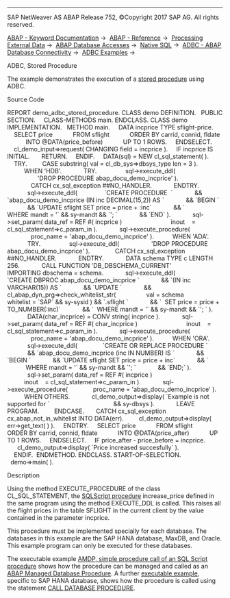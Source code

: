  

* * *

SAP NetWeaver AS ABAP Release 752, ©Copyright 2017 SAP AG. All rights reserved.

[ABAP - Keyword Documentation](javascript:call_link\('abenabap.htm'\)) →  [ABAP - Reference](javascript:call_link\('abenabap_reference.htm'\)) →  [Processing External Data](javascript:call_link\('abenabap_language_external_data.htm'\)) →  [ABAP Database Accesses](javascript:call_link\('abenabap_sql.htm'\)) →  [Native SQL](javascript:call_link\('abennative_sql.htm'\)) →  [ADBC - ABAP Database Connectivity](javascript:call_link\('abenadbc.htm'\)) →  [ADBC Examples](javascript:call_link\('abenadbc_abexas.htm'\)) → 

ADBC, Stored Procedure

The example demonstrates the execution of a [stored procedure](javascript:call_link\('abenadbc_procedure.htm'\)) using ADBC.

Source Code

REPORT demo\_adbc\_stored\_procedure.
CLASS demo DEFINITION.
  PUBLIC SECTION.
    CLASS-METHODS main.
ENDCLASS.
CLASS demo IMPLEMENTATION.
  METHOD main.
    DATA incprice TYPE sflight-price.
    SELECT price
           FROM sflight
           ORDER BY carrid, connid, fldate
           INTO @DATA(price\_before)
           UP TO 1 ROWS.
    ENDSELECT.
    cl\_demo\_input=>request( CHANGING field = incprice ).
    IF incprice IS INITIAL.
      RETURN.
    ENDIF.
    DATA(sql) = NEW cl\_sql\_statement( ).
    TRY.
        CASE substring( val = cl\_db\_sys=>dbsys\_type len = 3 ).
          WHEN 'HDB'.
            TRY.
                sql->execute\_ddl(
                  'DROP PROCEDURE abap\_docu\_demo\_incprice' ).
              CATCH cx\_sql\_exception ##NO\_HANDLER.
            ENDTRY.
            sql->execute\_ddl(
               \`CREATE PROCEDURE  \`
            && \`abap\_docu\_demo\_incprice (IN inc DECIMAL(15,2)) AS \`
            && \`BEGIN \`
            && \`UPDATE sflight SET price = price + :inc\`
            && \`               WHERE mandt = '\` && sy-mandt && \`'; \`
            && \`END\` ).
            sql->set\_param( data\_ref = REF #( incprice )
                            inout    = cl\_sql\_statement=>c\_param\_in ).
            sql->execute\_procedure(
              proc\_name = 'abap\_docu\_demo\_incprice' ).
          WHEN 'ADA'.
            TRY.
                sql->execute\_ddl(
                  'DROP PROCEDURE abap\_docu\_demo\_incprice' ).
              CATCH cx\_sql\_exception ##NO\_HANDLER.
            ENDTRY.
            DATA schema TYPE c LENGTH 256.
            CALL FUNCTION 'DB\_DBSCHEMA\_CURRENT'
                 IMPORTING dbschema = schema.
            sql->execute\_ddl(
               \`CREATE DBPROC abap\_docu\_demo\_incprice \`
            && \`(IN inc VARCHAR(15)) AS \`
            && \`UPDATE \`
            && cl\_abap\_dyn\_prg=>check\_whitelist\_str(
                 val = schema
                 whitelist = \`SAP\` && sy-sysid ) && \`.sflight \`
            && \`  SET price = price + TO\_NUMBER(:inc)\`
            && \`  WHERE mandt = '\` && sy-mandt && \`'; \` ).
            DATA(char\_incprice) = CONV string( incprice ).
            sql->set\_param( data\_ref = REF #( char\_incprice )
                            inout    = cl\_sql\_statement=>c\_param\_in ).
            sql->execute\_procedure(
              proc\_name = 'abap\_docu\_demo\_incprice' ).
          WHEN 'ORA'.
            sql->execute\_ddl(
              \`CREATE OR REPLACE PROCEDURE \`
            && \`abap\_docu\_demo\_incprice (inc IN NUMBER) IS \`
            && \`BEGIN \`
            && \`UPDATE sflight SET price = price + inc\`
            && \`               WHERE mandt = '\` && sy-mandt && \`'; \`
            && \`END;\` ).
            sql->set\_param( data\_ref = REF #( incprice )
                            inout    = cl\_sql\_statement=>c\_param\_in ).
            sql->execute\_procedure(
              proc\_name = 'abap\_docu\_demo\_incprice' ).
          WHEN OTHERS.
            cl\_demo\_output=>display( \`Example is not supported for \`
                                     && sy-dbsys ).
            LEAVE PROGRAM.
        ENDCASE.
      CATCH cx\_sql\_exception cx\_abap\_not\_in\_whitelist INTO DATA(err).
        cl\_demo\_output=>display( err->get\_text( ) ).
    ENDTRY.
    SELECT price
           FROM sflight
           ORDER BY carrid, connid, fldate
           INTO @DATA(price\_after)
           UP TO 1 ROWS.
    ENDSELECT.
    IF price\_after - price\_before = incprice.
      cl\_demo\_output=>display( \`Price increased succesfully\` ).
    ENDIF.  ENDMETHOD.
ENDCLASS.
START-OF-SELECTION.
  demo=>main( ).

Description

Using the method EXECUTE\_PROCEDURE of the class CL\_SQL\_STATEMENT, the [SQLScript procedure](javascript:call_link\('abensql_script_procedure_glosry.htm'\) "Glossary Entry") increase\_price defined in the same program using the method EXECUTE\_DDL is called. This raises all the flight prices in the table SFLIGHT in the current client by the value contained in the parameter incprice.

This procedure must be implemented specially for each database. The databases in this example are the SAP HANA database, MaxDB, and Oracle. This example program can only be executed for these databases.

The executable example [AMDP, simple procedure call of an SQL Script procedure](javascript:call_link\('abenamdp_abexa.htm'\)) shows how the procedure can be managed and called as an [ABAP Managed Database Procedure](javascript:call_link\('abenamdp.htm'\)). A further [executable example](javascript:call_link\('abencall_db_procedure_abexa.htm'\)), specific to SAP HANA database, shows how the procedure is called using the statement [CALL DATABASE PROCEDURE](javascript:call_link\('abapcall_database_procedure.htm'\)).